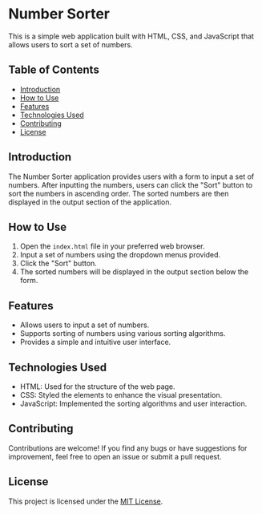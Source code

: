 # Number Sorter

This is a simple web application built with HTML, CSS, and JavaScript that allows users to sort a set of numbers.

## Table of Contents

- [Introduction](#introduction)
- [How to Use](#how-to-use)
- [Features](#features)
- [Technologies Used](#technologies-used)
- [Contributing](#contributing)
- [License](#license)

## Introduction

The Number Sorter application provides users with a form to input a set of numbers. After inputting the numbers, users can click the "Sort" button to sort the numbers in ascending order. The sorted numbers are then displayed in the output section of the application.

## How to Use

1. Open the `index.html` file in your preferred web browser.
2. Input a set of numbers using the dropdown menus provided.
3. Click the "Sort" button.
4. The sorted numbers will be displayed in the output section below the form.

## Features

- Allows users to input a set of numbers.
- Supports sorting of numbers using various sorting algorithms.
- Provides a simple and intuitive user interface.

## Technologies Used

- HTML: Used for the structure of the web page.
- CSS: Styled the elements to enhance the visual presentation.
- JavaScript: Implemented the sorting algorithms and user interaction.

## Contributing

Contributions are welcome! If you find any bugs or have suggestions for improvement, feel free to open an issue or submit a pull request.

## License

This project is licensed under the [MIT License](LICENSE).

